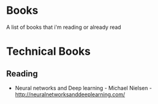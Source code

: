# Books
A list of books that i'm reading or already read

# Technical Books
## Reading
- Neural networks and Deep learning - Michael Nielsen - http://neuralnetworksanddeeplearning.com/
